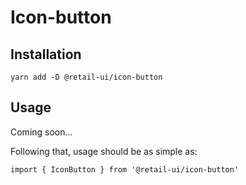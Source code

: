 # Icon-button

## Installation

`yarn add -D @retail-ui/icon-button`

## Usage

Coming soon...

Following that, usage should be as simple as:

```tsx
import { IconButton } from '@retail-ui/icon-button'
```
